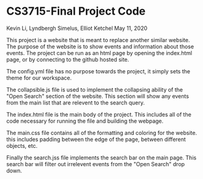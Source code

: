 # CS3715-Final Project Code
Kevin Li, Lyndbergh Simelus, Elliot Ketchel
May 11, 2020

This project is a website that is meant to replace another similar website.
The purpose of the website is to show events and information about those
events. The project can be run as an html page by opening the index.html
page, or by connecting to the github hosted site.

The config.yml file has no purpose towards the project, it simply sets the
theme for our workspace.

The collapsible.js file is used to implement the collapsing ability of the
"Open Search" section of the website. This section will show any events from
the main list that are relevent to the search query.

The index.html file is the main body of the project. This includes all of
the code necessary for running the file and building the webpage.

The main.css file contains all of the formatting and coloring for the website. this includes padding between the edge of the page, between different objects, etc.

Finally the search.jss file implements the search bar on the main page. This search bar will filter out irrelevent events from the "Open Search" drop down.
